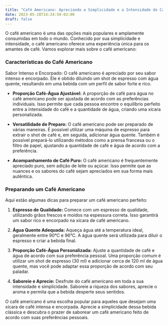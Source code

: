 ```yaml
---
title: "Café Americano: Apreciando a Simplicidade e a Intensidade do Café"
date: 2023-05-28T14:24:59-03:00
draft: false
---
```


O café americano é uma das opções mais populares e amplamente consumidas em todo o mundo. Conhecido por sua simplicidade e intensidade, o café americano oferece uma experiência única para os amantes de café. Vamos explorar mais sobre o café americano:

### Características do Café Americano

Sabor Intenso e Encorpado: O café americano é apreciado por seu sabor intenso e encorpado. Ele é obtido diluindo um shot de espresso com água quente, resultando em uma bebida com um perfil de sabor forte e rico.

* **Proporção Café-Água Ajustável:** A proporção de café para água no café americano pode ser ajustada de acordo com as preferências individuais. Isso permite que cada pessoa encontre o equilíbrio perfeito entre a intensidade do café e a quantidade de água, criando uma xícara personalizada.

* **Versatilidade de Preparo:** O café americano pode ser preparado de várias maneiras. É possível utilizar uma máquina de espresso para extrair o shot de café e, em seguida, adicionar água quente. Também é possível prepará-lo utilizando métodos como a prensa francesa ou o filtro de papel, ajustando a quantidade de café e água de acordo com a preferência.

* **Acompanhamento de Café Puro:** O café americano é frequentemente apreciado puro, sem adição de leite ou açúcar. Isso permite que as nuances e os sabores do café sejam apreciados em sua forma mais autêntica.

### Preparando um Café Americano

Aqui estão algumas dicas para preparar um café americano perfeito:

1. **Espresso de Qualidade:** Comece com um espresso de qualidade, utilizando grãos frescos e moídos na espessura correta. Isso garantirá um sabor rico e encorpado na xícara de café americano.

2. **Água Quente Adequada:** Aqueça água até a temperatura ideal, geralmente entre 90°C e 96°C. A água quente será utilizada para diluir o espresso e criar a bebida final.

3. **Proporção Café-Água Personalizada:** Ajuste a quantidade de café e água de acordo com sua preferência pessoal. Uma proporção comum é utilizar um shot de espresso (30 ml) e adicionar cerca de 120 ml de água quente, mas você pode adaptar essa proporção de acordo com seu paladar.

4. **Saboreie e Aprecie:** Desfrute do café americano em toda a sua intensidade e simplicidade. Saboreie a riqueza dos sabores, aprecie o aroma e permita que a bebida desperte seus sentidos.

O café americano é uma escolha popular para aqueles que desejam uma xícara de café intensa e encorpada. Aprecie a simplicidade dessa bebida clássica e descubra o prazer de saborear um café americano feito de acordo com suas preferências pessoais.
